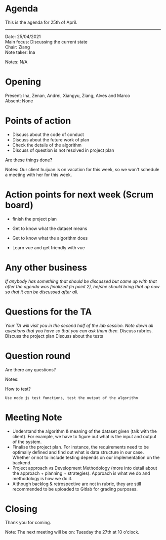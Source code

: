 # Agenda

This is the agenda for 25th of April. 

---

Date:           25/04/2021\
Main focus:     Discussing the current state \
Chair:          Ziang\
Note taker:     Ina

Notes: N/A



# Opening
Present: Ina, Zenan, Andrei, Xiangyu, Ziang, Alves and Marco\
Absent: None


# Points of action

* Discuss about the code of conduct
* Discuss about the future work of plan
* Check the details of the algorithm
* Discuss of question is not resolved in project plan

Are these things done?

Notes:
Our client huijuan is on vacation for this week, so we won't schedule a meeting with her for this week.

# Action points for next week (Scrum board)
* finish the project plan

* Get to know what the dataset means

* Get to know what the algorithm does

* Learn vue and get friendly with vue


# Any other business
*If anybody has something that should be discussed but came up with that after the agenda was finalized (in point 2), he/she should bring that up now so that it can be discussed after all.*

# Questions for the TA
*Your TA will visit you in the second half of the lab session. Note down all questions that you have so that you can ask them then.*
Discuss rubrics.
Discuss the project plan
Discuss about the tests

# Question round
Are there any questions?

Notes:

How to test?

    Use node js test functions, test the output of the algorithm

# Meeting Note
* Understand the algorithm & meaning of the dataset given (talk with the client). For example, we have to figure out what is the input and output of the system. 
* Finalise the project plan. For instance, the requirements need to be optimally defined and find out what is data structure in our case. 
Whether or not to include testing depends on our implementation on the backend.
* Project approach vs Development Methodology (more into detail about the approach + planning + strategies). Approach is what we do and methodology is how we do it. 
* Although backlog & retrospective are not in rubric, they are still recommended to be uploaded to Gitlab for grading purposes. 

# Closing
Thank you for coming.


Note:
The next meeting will be on: Tuesday the 27th at 10 o'clock.